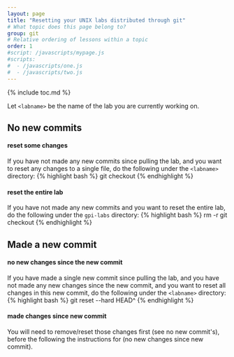 ```yaml
---
layout: page
title: "Resetting your UNIX labs distributed through git"
# What topic does this page belong to?
group: git
# Relative ordering of lessons within a topic
order: 1
#script: /javascripts/mypage.js
#scripts:
#  - /javascripts/one.js
#  - /javascripts/two.js
---
```



{% include toc.md %}

Let `<labname>` be the name of the lab you are currently working on. 

## No new commits

#### reset some changes
If you have not made any new commits since pulling the lab, and you want to reset any changes to a single file, do the following under the `<labname>` directory:
{% highlight bash %}
git checkout <file-you-want-to-reset>
{% endhighlight %}

#### reset the entire lab
If you have not made any new commits and you want to reset the entire lab, do the following under the `gpi-labs` directory:
{% highlight bash %}
rm -r <labname>
git checkout <labname>
{% endhighlight %}

## Made a new commit 
#### no new changes since the new commit
If you have made a single new commit since pulling the lab, and you have not made any new changes since the new commit, and you want to reset all changes in this new commit, do the following under the `<labname>` directory:
{% highlight bash %}
git reset --hard HEAD^
{% endhighlight %}

#### made changes since new commit
You will need to remove/reset those changes first (see no new commit's), before the following the instructions for (no new changes since new commit). 
